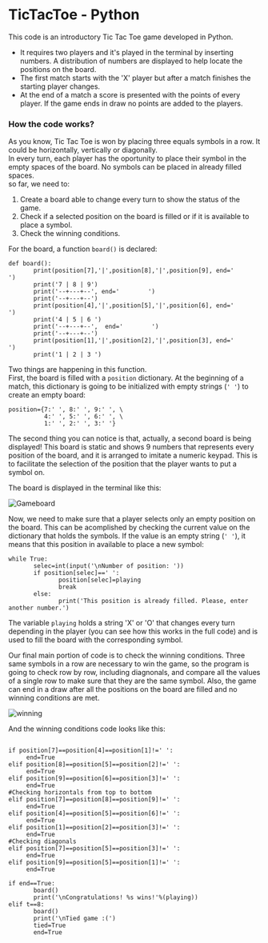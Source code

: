 # TicTacToe - Python

This code is an introductory Tic Tac Toe game developed in Python.  

+ It requires two players and it's played in the terminal by inserting numbers. A distribution of numbers are displayed to help locate the positions on the board.
+ The first match starts with the 'X' player but after a match finishes the starting player changes.  
+ At the end of a match a score is presented with the points of every player. If the game ends in draw no points are added to the players.

### How the code works?   
As you know, Tic Tac Toe is won by placing three equals symbols in a row. It could be horizontally, vertically or diagonally.   
In every turn, each player has the oportunity to place their symbol in the empty spaces of the board. No symbols can be placed in already filled spaces.    
so far, we need to:   
1. Create a board able to change every turn to show the status of the game.
2. Check if a selected position on the board is filled or if it is available to place a symbol.
3. Check the winning conditions.    

For the board, a function ``board()`` is declared:   
<pre><code>def board():    
       print(position[7],'|',position[8],'|',position[9], end='        ')   
       print('7 | 8 | 9')   
       print('--+---+--', end='        ')   
       print('--+---+--')   
       print(position[4],'|',position[5],'|',position[6], end='        ')   
       print('4 | 5 | 6 ')    
       print('--+---+--',  end='        ')    
       print('--+---+--')   
       print(position[1],'|',position[2],'|',position[3], end='        ')   
       print('1 | 2 | 3 ')</code></pre>   
       
Two things are happening in this function.  
First, the board is filled with a ``position`` dictionary. At the beginning of a match, this dictionary is going to be initialized with empty strings (``' '``) to create an empty board:    
<pre><code>position={7:' ', 8:' ', 9:' ', \
          4:' ', 5:' ', 6:' ', \
          1:' ', 2:' ', 3:' '}</code></pre>
          
The second thing you can notice is that, actually, a second board is being displayed! This board is static and shows 9 numbers that represents every position of the board, and it is arranged to imitate a numeric keypad. This is to facilitate the selection of the position that the player wants to put a symbol on.    
              
The board is displayed in the terminal like this:          

![Gameboard](https://user-images.githubusercontent.com/95108679/145337535-00a5683b-545f-4708-9084-0cd08cb1603b.png)           


Now, we need to make sure that a player selects only an empty position on the board. This can be acomplished by checking the current value on the dictionary that holds the symbols. If the value is an empty string (``' '``), it means that this position in available to place a new symbol:
<pre><code>while True:
       selec=int(input('\nNumber of position: '))
       if position[selec]==' ':
              position[selec]=playing
              break
       else:
              print('This position is already filled. Please, enter another number.')</code></pre>              
              
The variable ``playing`` holds a string 'X' or 'O' that changes every turn depending in the player (you can see how this works in the full code) and is used to fill the board with the corresponding symbol.            

Our final main portion of code is to check the winning conditions. Three same symbols in a row are necessary to win the game, so the program is going to check row by row, including diagnonals, and compare all the values of a single row to make sure that they are the same symbol. Also, the game can end in a draw after all the positions on the board are filled and no winning conditions are met. 

![winning](https://user-images.githubusercontent.com/95108679/145432475-4fc620ce-98f2-41e2-b607-01862994195a.png)             

And the winning conditions code looks like this:        
<pre><code>
if position[7]==position[4]==position[1]!=' ':
     end=True
elif position[8]==position[5]==position[2]!=' ':
     end=True
elif position[9]==position[6]==position[3]!=' ':
     end=True
#Checking horizontals from top to bottom
elif position[7]==position[8]==position[9]!=' ':
     end=True
elif position[4]==position[5]==position[6]!=' ':
     end=True
elif position[1]==position[2]==position[3]!=' ':
     end=True
#Checking diagonals
elif position[7]==position[5]==position[3]!=' ':
     end=True
elif position[9]==position[5]==position[1]!=' ':
     end=True

if end==True: 
       board()
       print('\nCongratulations! %s wins!'%(playing))
elif t==8:
       board()
       print('\nTied game :(')
       tied=True
       end=True</code></pre>
